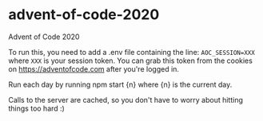 # advent-of-code-2020
Advent of Code 2020

To run this, you need to add a .env file containing the line:
`AOC_SESSION=XXX`
where `XXX` is your session token. You can grab this token from the cookies on https://adventofcode.com after you're logged in.

Run each day by running npm start {n} where {n} is the current day.

Calls to the server are cached, so you don't have to worry about hitting things too hard :)
